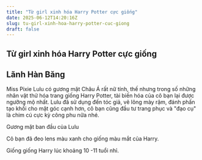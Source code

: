 ```yaml
---
title: "Từ girl xinh hóa Harry Potter cực giống"
date: 2025-06-12T14:20:16Z
slug: tu-girl-xinh-hoa-harry-potter-cuc-giong
draft: false
---
```


## Từ girl xinh hóa Harry Potter cực giống

## Lãnh Hàn Băng

Miss Pixie Lulu có gương mặt Châu Á rất nữ tính, thế nhưng trong số những nhân vật thử hóa trang giống Harry Potter, tài biến hóa của cô bạn lại được ngưỡng mộ nhất. Lulu đã sử dụng đến tóc giả, vẽ lông mày rậm, đánh phấn tạo khối cho mặt góc cạnh hơn, cô bạn cũng đầu tư trang phục và "đạo cụ" là chim cú cực kỳ công phu nữa nhé.

Gương mặt ban đầu của Lulu

Cô bạn đã đeo lens màu xanh cho giống màu mắt của Harry.

Giống giống Harry lúc khoảng 10 -11 tuổi nhỉ.